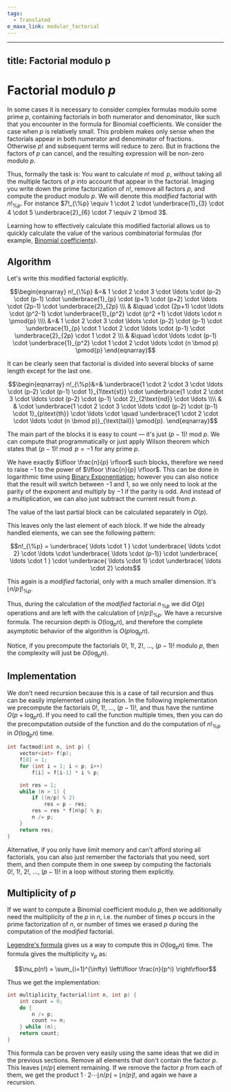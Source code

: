 ```yaml
---
tags:
  - Translated
e_maxx_link: modular_factorial
---
```


---
title: Factorial modulo p 
---
# Factorial modulo $p$

In some cases it is necessary to consider complex formulas modulo some prime $p$, containing factorials in both numerator and denominator, like such that you encounter in the formula for Binomial coefficients.
We consider the case when $p$ is relatively small.
This problem makes only sense when the factorials appear in both numerator and denominator of fractions.
Otherwise $p!$ and subsequent terms will reduce to zero.
But in fractions the factors of $p$ can cancel, and the resulting expression will be non-zero modulo $p$.

Thus, formally the task is: You want to calculate $n! \bmod p$, without taking all the multiple factors of $p$ into account that appear in the factorial.
Imaging you write down the prime factorization of $n!$, remove all factors $p$, and compute the product modulo $p$.
We will denote this *modified* factorial with $n!_{\%p}$.
For instance $7!_{\%p} \equiv 1 \cdot 2 \cdot \underbrace{1}_{3} \cdot 4 \cdot 5 \underbrace{2}_{6} \cdot 7 \equiv 2 \bmod 3$.

Learning how to effectively calculate this modified factorial allows us to quickly calculate the value of the various combinatorial formulas (for example, [Binomial coefficients](../combinatorics/binomial-coefficients.md)).

## Algorithm
Let's write this modified factorial explicitly.

$$\begin{eqnarray}
n!_{\%p} &=& 1 \cdot 2 \cdot 3 \cdot \ldots \cdot (p-2) \cdot (p-1) \cdot \underbrace{1}_{p} \cdot (p+1) \cdot (p+2) \cdot \ldots \cdot (2p-1) \cdot \underbrace{2}_{2p} \\\
 & &\quad \cdot (2p+1) \cdot \ldots \cdot (p^2-1) \cdot \underbrace{1}_{p^2} \cdot (p^2 +1) \cdot \ldots \cdot n \pmod{p} \\\\
&=& 1 \cdot 2 \cdot 3 \cdot \ldots \cdot (p-2) \cdot (p-1) \cdot \underbrace{1}_{p} \cdot 1 \cdot 2 \cdot \ldots \cdot (p-1) \cdot \underbrace{2}_{2p} \cdot 1 \cdot 2 \\\
& &\quad \cdot \ldots \cdot (p-1) \cdot \underbrace{1}_{p^2} \cdot 1 \cdot 2 \cdot \ldots \cdot (n \bmod p) \pmod{p}
\end{eqnarray}$$

It can be clearly seen that factorial is divided into several blocks of same length except for the last one.

$$\begin{eqnarray}
n!_{\%p}&=& \underbrace{1 \cdot 2 \cdot 3 \cdot \ldots \cdot (p-2) \cdot (p-1) \cdot 1}_{1\text{st}} \cdot \underbrace{1 \cdot 2 \cdot 3 \cdot \ldots \cdot (p-2) \cdot (p-1) \cdot 2}_{2\text{nd}} \cdot \ldots \\\\
& & \cdot \underbrace{1 \cdot 2 \cdot 3 \cdot \ldots \cdot (p-2) \cdot (p-1) \cdot 1}_{p\text{th}} \cdot \ldots \cdot \quad \underbrace{1 \cdot 2 \cdot \cdot \ldots \cdot (n \bmod p)}_{\text{tail}} \pmod{p}.
\end{eqnarray}$$

The main part of the blocks it is easy to count — it's just $(p-1)!\ \mathrm{mod}\ p$.
We can compute that programmatically or just apply Wilson theorem which states that $(p-1)! \bmod p = -1$ for any prime $p$.

We have exactly $\lfloor \frac{n}{p} \rfloor$ such blocks, therefore we need to raise $-1$ to the power of $\lfloor \frac{n}{p} \rfloor$.
This can be done in logarithmic time using [Binary Exponentiation](binary-exp.md); however you can also notice that the result will switch between $-1$ and $1$, so we only need to look at the parity of the exponent and multiply by $-1$ if the parity is odd.
And instead of a multiplication, we can also just subtract the current result from $p$.

The value of the last partial block can be calculated separately in $O(p)$.


This leaves only the last element of each block.
If we hide the already handled elements, we can see the following pattern:

$$n!_{\%p} = \underbrace{ \ldots \cdot 1 } \cdot \underbrace{ \ldots \cdot 2} \cdot \ldots \cdot \underbrace{ \ldots \cdot (p-1)} \cdot \underbrace{ \ldots \cdot 1 } \cdot \underbrace{ \ldots \cdot 1} \cdot \underbrace{ \ldots \cdot 2} \cdots$$

This again is a *modified* factorial, only with a much smaller dimension.
It's $\lfloor n / p \rfloor !_{\%p}$.

Thus, during the calculation of the *modified* factorial $n\!_{\%p}$ we did $O(p)$ operations and are left with the calculation of $\lfloor n / p \rfloor !_{\%p}$.
We have a recursive formula.
The recursion depth is $O(\log_p n)$, and therefore the complete asymptotic behavior of the algorithm is $O(p \log_p n)$.

Notice, if you precompute the factorials $0!,~ 1!,~ 2!,~ \dots,~ (p-1)!$ modulo $p$, then the complexity will just be $O(\log_p n)$.


## Implementation

We don't need recursion because this is a case of tail recursion and thus can be easily implemented using iteration.
In the following implementation we precompute the factorials $0!,~ 1!,~ \dots,~ (p-1)!$, and thus have the runtime $O(p + \log_p n)$.
If you need to call the function multiple times, then you can do the precomputation outside of the function and do the computation of $n!_{\%p}$ in $O(\log_p n)$ time.

```cpp
int factmod(int n, int p) {
    vector<int> f(p);
    f[0] = 1;
    for (int i = 1; i < p; i++)
        f[i] = f[i-1] * i % p;

    int res = 1;
    while (n > 1) {
        if ((n/p) % 2)
            res = p - res;
        res = res * f[n%p] % p;
        n /= p;
    }
    return res;
}
```

Alternative, if you only have limit memory and can't afford storing all factorials, you can also just remember the factorials that you need, sort them, and then compute them in one sweep by computing the factorials $0!,~ 1!,~ 2!,~ \dots,~ (p-1)!$ in a loop without storing them explicitly.

## Multiplicity of $p$

If we want to compute a Binomial coefficient modulo $p$, then we additionally need the multiplicity of the $p$ in $n$, i.e. the number of times $p$ occurs in the prime factorization of $n$, or number of times we erased $p$ during the computation of the *modified* factorial.

[Legendre's formula](https://en.wikipedia.org/wiki/Legendre%27s_formula) gives us a way to compute this in $O(\log_p n)$ time.
The formula gives the multiplicity $\nu_p$ as:

$$\nu_p(n!) = \sum_{i=1}^{\infty} \left\lfloor \frac{n}{p^i} \right\rfloor$$

Thus we get the implementation:

```cpp
int multiplicity_factorial(int n, int p) {
    int count = 0;
    do {
        n /= p;
        count += n;
    } while (n);
    return count;
}
```

This formula can be proven very easily using the same ideas that we did in the previous sections.
Remove all elements that don't contain the factor $p$.
This leaves $\lfloor n/p \rfloor$ element remaining.
If we remove the factor $p$ from each of them, we get the product $1 \cdot 2 \cdots \lfloor n/p \rfloor = \lfloor n/p \rfloor !$, and again we have a recursion.
